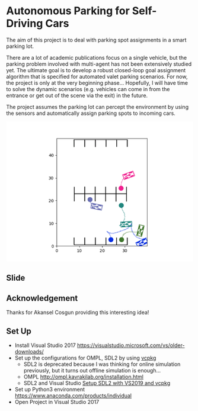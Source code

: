 # Autonomous Parking for Self-Driving Cars

The aim of this project is to deal with parking spot assignments in a smart parking lot. 

There are a lot of academic publications focus on a single vehicle, but the parking problem involved with multi-agent has not been extensively studied yet. The ultimate goal is to develop a robust closed-loop goal assignment algorithm that is specified for automated valet parking scenarios. For now, the project is only at the very beginning phase… Hopefully, I will have time to solve the dynamic scenarios (e.g. vehicles can come in from the entrance or get out of the scene via the exit) in the future.

The project assumes the parking lot can percept the environment by using the sensors and automatically assign parking spots to incoming cars.

![prioritized_goal_example_presentation](./imgs/prioritized_goal_example_presentation.gif)

## Slide



## Acknowledgement

Thanks for Akansel Cosgun providing this interesting idea!

## Set Up 

- Install Visual Studio 2017 <https://visualstudio.microsoft.com/vs/older-downloads/>
- Set up the configurations for OMPL, SDL2 by using [vcpkg](https://github.com/microsoft/vcpkg)
  - SDL2 is deprecated because I was thinking for online simulation previously, but it turns out offline simulation is enough... 
  - OMPL http://ompl.kavrakilab.org/installation.html
  - SDL2 and Visual Studio [Setup SDL2 with VS2019 and vcpkg](https://randoruf.github.io/2021/03/23/install-sdl2-windows.html)
- Set up Python3 environment https://www.anaconda.com/products/individual
- Open Project in Visual Studio 2017

